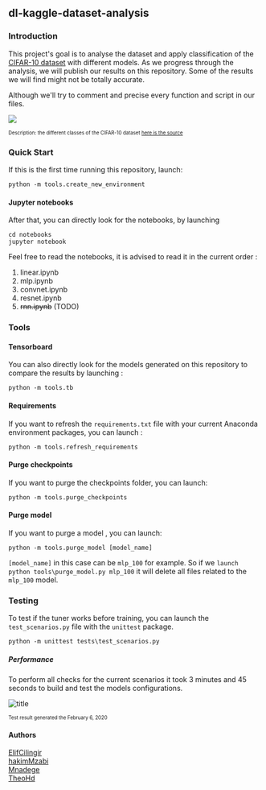 ## dl-kaggle-dataset-analysis

### Introduction

This project's goal is to analyse the dataset and apply classification of the [CIFAR-10 dataset](https://www.cs.toronto.edu/~kriz/cifar.html) with different models.
As we progress through the analysis, we will publish our results on this repository. Some of the results we will find might not be totally accurate.

Although we'll try to comment and precise every function and script in our files.

<img src="https://i.imgur.com/sWAAh1z.png">


<small><small>Description: the different classes of the CIFAR-10 dataset [here is the source](https://www.cs.toronto.edu/~kriz/cifar.html)</small></small>

### Quick Start

If this is the first time running this repository, launch:

```
python -m tools.create_new_environment
```

#### Jupyter notebooks

After that, you can directly look for the notebooks, by launching

```
cd notebooks
jupyter notebook
```

Feel free to read the notebooks, it is advised to read it in the current order :

1) linear.ipynb
2) mlp.ipynb
3) convnet.ipynb
4) resnet.ipynb
4) ~~rnn.ipynb~~ (TODO)

### Tools

#### Tensorboard

You can also directly look for the models generated on this repository to compare the results by launching :

```
python -m tools.tb
```

#### Requirements

If you want to refresh the `requirements.txt` file with your current Anaconda environment packages, you can launch :

```
python -m tools.refresh_requirements
```

#### Purge checkpoints

If you want to purge the checkpoints folder, you can launch:

```
python -m tools.purge_checkpoints
```

#### Purge model

If you want to purge a model , you can launch:

```
python -m tools.purge_model [model_name]
```

`[model_name]` in this case can be `mlp_100` for example.
So if we `launch python tools\purge_model.py mlp_100` it will delete all files related to the `mlp_100` model.

### Testing

To test if the tuner works before training, you can launch the `test_scenarios.py` file with the `unittest` package.

```
python -m unittest tests\test_scenarios.py
```

##### Performance

To perform all checks for the current scenarios it took 3 minutes and 45 seconds to build and test the models configurations.

![title](https://i.imgur.com/vI95AgZ.png)


<small><small>Test result generated the February 6, 2020</small></small>


#### Authors

<a href="https://github.com/ElifCilingir">ElifCilingir</alt>
<br>
<a href="https://github.com/hakimMzabi">hakimMzabi</alt>
<br>
<a href="https://github.com/Mnadege">Mnadege</alt>
<br>
<a href="https://github.com/TheoHd">TheoHd</alt>
